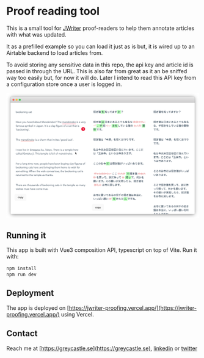# Proof reading tool

This is a small tool for [JWriter](https://japapps.com) proof-readers to help them annotate articles with what was updated.

It as a prefilled example so you can load it just as is but, it is wired up to an Airtable backend to load articles from.

To avoid storing any sensitive data in this repo, the api key and article id is passed in through the URL. This is also far from great as it an be sniffed way too easily but, for now it will do. Later I intend to read this API key from a configuration store once a user is logged in.

![Example of how the app looks](example.png)

## Running it

This app is built with Vue3 composition API, typescript on top of Vite. Run it with:

```
npm install
npm run dev
```

## Deployment

The app is deployed on [https://jwriter-proofing.vercel.app/](https://jwriter-proofing.vercel.app/) using Vercel.


## Contact

Reach me at [https://greycastle.se](https://greycastle.se), [linkedin](https://www.linkedin.com/in/david-dikman-52479166/) or [twitter](https://twitter.com/almundgrey)